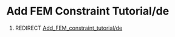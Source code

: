 # Add FEM Constraint Tutorial/de

1.  REDIRECT [Add\_FEM\_constraint\_tutorial/de](Add_FEM_constraint_tutorial/de.md)

